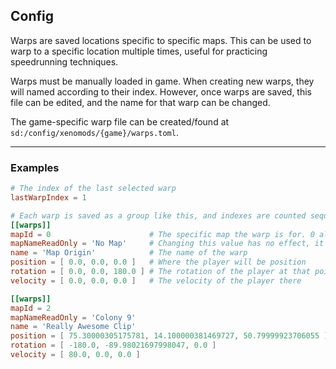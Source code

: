 ## Config

Warps are saved locations specific to specific maps. This can be used to warp to a specific location multiple times, useful for practicing speedrunning techniques.

Warps must be manually loaded in game. When creating new warps, they will named according to their index. However, once warps are saved, this file can be edited, and the name for that warp can be changed.

The game-specific warp file can be created/found at `sd:/config/xenomods/{game}/warps.toml`.

---

### Examples

```toml
# The index of the last selected warp
lastWarpIndex = 1

# Each warp is saved as a group like this, and indexes are counted sequentially
[[warps]]
mapId = 0                      # The specific map the warp is for. 0 allows a warp to be used on any map
mapNameReadOnly = 'No Map'     # Changing this value has no effect, it is just for display
name = 'Map Origin'            # The name of the warp
position = [ 0.0, 0.0, 0.0 ]   # Where the player will be position
rotation = [ 0.0, 0.0, 180.0 ] # The rotation of the player at that point
velocity = [ 0.0, 0.0, 0.0 ]   # The velocity of the player there

[[warps]]
mapId = 2
mapNameReadOnly = 'Colony 9'
name = 'Really Awesome Clip'
position = [ 75.30000305175781, 14.100000381469727, 50.79999923706055 ]
rotation = [ -180.0, -89.98021697998047, 0.0 ]
velocity = [ 80.0, 0.0, 0.0 ]
```
